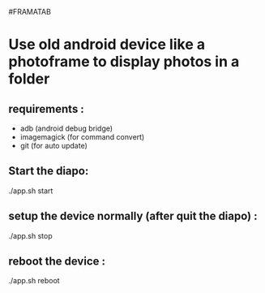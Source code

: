 #FRAMATAB
# Use old android device like a photoframe to display photos in a folder

## requirements :

- adb (android debug bridge)
- imagemagick (for command convert)
- git (for auto update)

## Start the diapo:
./app.sh start <time> <folder of immage>
## setup the device normally (after quit the diapo) :
./app.sh stop 
## reboot the device :
./app.sh reboot